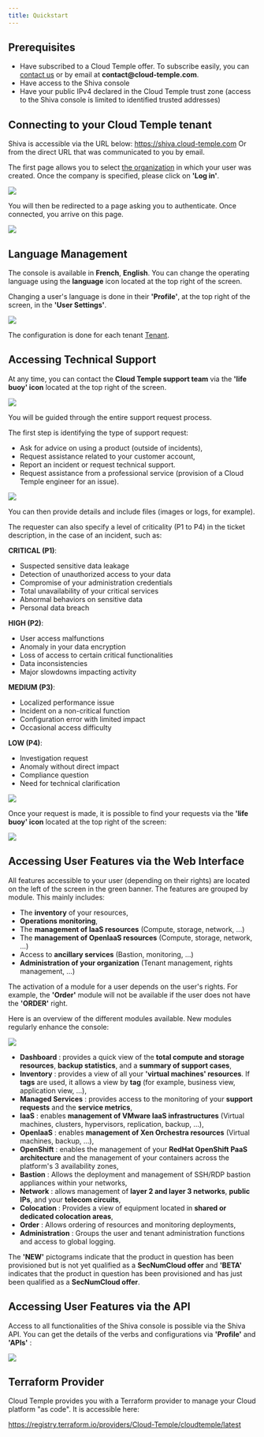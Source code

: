 ```yaml
---
title: Quickstart
---
```


## Prerequisites
- Have subscribed to a Cloud Temple offer. To subscribe easily, you can [contact us](https://www.cloud-temple.com/contactez-nous/) or by email at __contact@cloud-temple.com__.
- Have access to the Shiva console
- Have your public IPv4 declared in the Cloud Temple trust zone (access to the Shiva console is limited to identified trusted addresses)

## Connecting to your Cloud Temple tenant
Shiva is accessible via the URL below:
    https://shiva.cloud-temple.com
    Or from the direct URL that was communicated to you by email.

The first page allows you to select [the organization](iam/concepts.md#organisations) in which your user was created.
Once the company is specified, please click on __'Log in'__.

![](images/shiva_login.png)

You will then be redirected to a page asking you to authenticate.
Once connected, you arrive on this page.

![](images/shiva_home.png)

## Language Management
The console is available in __French__, __English__. You can change the operating language using the __language__ icon located at the top right of the screen.

Changing a user's language is done in their __'Profile'__, at the top right of the screen, in the __'User Settings'__.

![](images/shiva_profil_006.png)

The configuration is done for each tenant [Tenant](iam/concepts.md#tenant).

## Accessing Technical Support

At any time, you can contact the __Cloud Temple support team__ via the __'life buoy' icon__ located at the top right of the screen.

![](images/shiva_support.png)

You will be guided through the entire support request process.

The first step is identifying the type of support request:

- Ask for advice on using a product (outside of incidents),
- Request assistance related to your customer account,
- Report an incident or request technical support.
- Request assistance from a professional service (provision of a Cloud Temple engineer for an issue).

![](images/shiva_support_01.png)

You can then provide details and include files (images or logs, for example).

The requester can also specify a level of criticality (P1 to P4) in the ticket description, in the case of an incident, such as:

**CRITICAL (P1)**:

- Suspected sensitive data leakage
- Detection of unauthorized access to your data
- Compromise of your administration credentials
- Total unavailability of your critical services
- Abnormal behaviors on sensitive data
- Personal data breach

**HIGH (P2)**:

- User access malfunctions
- Anomaly in your data encryption
- Loss of access to certain critical functionalities
- Data inconsistencies
- Major slowdowns impacting activity

**MEDIUM (P3)**:

- Localized performance issue
- Incident on a non-critical function
- Configuration error with limited impact
- Occasional access difficulty

**LOW (P4)**:

- Investigation request
- Anomaly without direct impact
- Compliance question
- Need for technical clarification

![](images/shiva_support_02.png)

Once your request is made, it is possible to find your requests via the __'life buoy' icon__ located at the top right of the screen:

![](images/shiva_support_03.png)

## Accessing User Features via the Web Interface

All features accessible to your user (depending on their rights) are located on the left of the screen in the green banner.
The features are grouped by module. This mainly includes:

- The __inventory__ of your resources,
- __Operations monitoring__,
- The __management of IaaS resources__ (Compute, storage, network, ...)
- The __management of OpenIaaS resources__ (Compute, storage, network, ...)
- Access to __ancillary services__ (Bastion, monitoring, ...)
- __Administration of your organization__ (Tenant management, rights management, ...)

The activation of a module for a user depends on the user's rights. For example, the __'Order'__ module will not be available if the user does not have the __'ORDER'__ right.

Here is an overview of the different modules available. New modules regularly enhance the console:

![](images/shiva_onboard_007.png)

- __Dashboard__ : provides a quick view of the __total compute and storage resources__, __backup statistics__, and a __summary of support cases__,
- __Inventory__ : provides a view of all your __'virtual machines' resources__. If __tags__ are used, it allows a view by __tag__ (for example, business view, application view, ...),
- __Managed Services__ : provides access to the monitoring of your __support requests__ and the __service metrics__,
- __IaaS__ : enables __management of VMware IaaS infrastructures__ (Virtual machines, clusters, hypervisors, replication, backup, ...),
- __OpenIaaS__ : enables __management of Xen Orchestra resources__ (Virtual machines, backup, ...),
- __OpenShift__ : enables the management of your **RedHat OpenShift PaaS architecture** and the management of your containers across the platform's 3 availability zones,
- __Bastion__ : Allows the deployment and management of SSH/RDP bastion appliances within your networks,
- __Network__ : allows management of __layer 2 and layer 3 networks__, __public IPs__, and your __telecom circuits__,
- __Colocation__ : Provides a view of equipment located in __shared or dedicated colocation areas__,
- __Order__ : Allows ordering of resources and monitoring deployments,
- __Administration__ : Groups the user and tenant administration functions and access to global logging.

The __'NEW'__ pictograms indicate that the product in question has been provisioned but is not yet qualified as a __SecNumCloud offer__ and __'BETA'__ indicates that the product in question has been provisioned and has just been qualified as a __SecNumCloud offer__.

## Accessing User Features via the API

Access to all functionalities of the Shiva console is possible via the Shiva API. You can get the details of the verbs and configurations via __'Profile'__ and __'APIs'__ :

![](images/shiva_onboard_008.png)

## Terraform Provider

Cloud Temple provides you with a Terraform provider to manage your Cloud platform "as code". It is accessible here:

https://registry.terraform.io/providers/Cloud-Temple/cloudtemple/latest